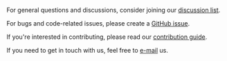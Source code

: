 <!--
 Copyright 2023 Google LLC

 Licensed under the Apache License, Version 2.0 (the "License");
 you may not use this file except in compliance with the License.
 You may obtain a copy of the License at

      http://www.apache.org/licenses/LICENSE-2.0

 Unless required by applicable law or agreed to in writing, software
 distributed under the License is distributed on an "AS IS" BASIS,
 WITHOUT WARRANTIES OR CONDITIONS OF ANY KIND, either express or implied.
 See the License for the specific language governing permissions and
 limitations under the License.
-->

For general questions and discussions, consider joining our
[discussion list][sw_group].

For bugs and code-related issues, please create a [GitHub issue][issue].

If you're interested in contributing, please read our
[contribution guide][contrib_guide].

If you need to get in touch with us, feel free to [e-mail](mailto:serviceweaver@google.com) us.

[sw_group]: https://groups.google.com/g/serviceweaver
[issue]: https://github.com/ServiceWeaver/weaver/issues
[contrib_guide]: https://github.com/ServiceWeaver/weaver/blob/main/CONTRIBUTING.md
